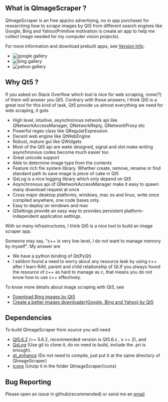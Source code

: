 What is QImageScraper ?
------------

QImageScraper is an free app(no advertising, no in app purchase) for researching how to scrape images 
by Qt5 from different search engines like Google, Bing and Yahoo(Primitive motivation is create an app 
to help me collect image needed for my computer vision projects).

For more information and download prebuilt apps, see [Version Info](https://github.com/stereomatchingkiss/QImageScraper/blob/master/VERSION_INFO.md).

- ![google gallery](
https://s15.postimg.org/5sqfv402j/gallery_0.jpg
)
- ![bing gallery](
https://s15.postimg.org/6jj60w2fv/gallery_1.jpg
)
- ![yahoo gallery](
https://s15.postimg.org/5vabhy3q3/gallery_2.jpg
)

Why Qt5 ?
------------

If you asked on Stack Overflow which tool is nice for web scraping, none(?) of them will answer you Qt5.
Contrary with those answers, I think Qt5 is a great tool for this kind of task, Qt5 provide us 
almost everything we need for web scraping, it gots

- High level, intuitive, asynchronous network api like QNetworkAccessManager, QNetworkReply, QNetworkProxy etc
- Powerful regex class like QRegularExpression
- Decent web engine like QtWebEngine
- Robust, mature gui like QWidgets
- Most of the Qt5 api are wekk designed, signal and slot make writing asynchronous codes become much easier too
- Great unicode support
- Able to determine image type from the contents
- Feature rich file system library. Whether create, remove, rename or find standard path to save image is piece of cake in Qt5
- QsLog is a nice logging library which only depend on Qt5
- Asynchronous api of QNetworkAccessManager make it easy to spawn many download request at once
- Cross major desktop platforms, windows, mac os and linux, write once compiled anywhere, one code bases only.
- Easy to deploy on windows and mac
- QSettings provide an easy way to provides persistent platform-independent application settings.

With so many infrastructures, I think Qt5 is a nice tool to build an image scraper app.

Someone may say, "c++ is very low level, I do not want to manage memory by myself".
My answer are

- We have a python binding of Qt(PyQt)
- I seldom found a need to worry about any resource leak by using c++ after I learn RAII, parent and child relationship of Qt.If you always found the resource of c++ as hard to manage as c, that means you do not know how to use c++ effectively.

To know more details about image scraping with Qt5, see
- [Download Bing images by Qt5](http://qtandopencv.blogspot.my/2017/05/scrape-bing-images-by-qwebengine.html) 
- [Create a better images downloader(Google, Bing and Yahoo) by Qt5](http://qtandopencv.blogspot.my/2017/05/create-better-images-downloadergoogle.html)

Dependencies
------------

To build QImageScraper from source you will need
- [Qt5.6.2](https://www.qt.io/download-open-source/) (>= 5.6.2, recommended version is Qt5.6.x , x >= 2), and
- [QsLog](https://bitbucket.org/codeimproved/qslog) (Use git to clone it, do no need to build, include the .pri is enough).
- [qt_enhance](https://github.com/stereomatchingkiss/qt_enhance) (Do not need to compile, just put it at the same directory of QImageScraper)
- [icons](https://www.dropbox.com/s/lrtu3abv90d4j3f/icons.7z?dl=0) (Unzip it in the folder QImageScraper/icons)

Bug Reporting
-------------

Please open an issue in github(recommended) or send me an [email](thamngapwei@gmail.com)
